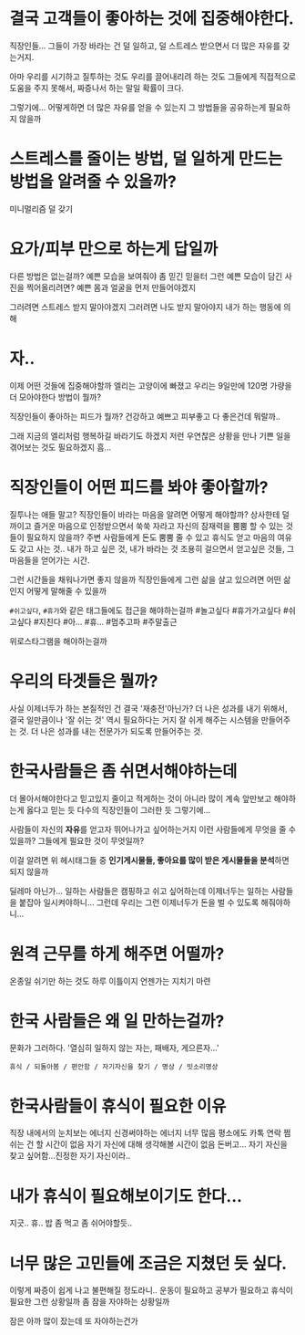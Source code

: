 

# 결국 고객들이 좋아하는 것에 집중해야한다.

직장인들...
그들이 가장 바라는 건
덜 일하고, 덜 스트레스 받으면서 더 많은 자유를 갖는거지.

아마 우리를 시기하고 질투하는 것도
우리를 끌어내리려 하는 것도
그들에게 직접적으로 도움을 주지 못해서, 짜증나서 하는 말일 확률이 크다.

그렇기에...
어떻게하면 더 많은 자유를 얻을 수 있는지 그 방법들을 공유하는게 필요하지 않을까

# 스트레스를 줄이는 방법, 덜 일하게 만드는 방법을 알려줄 수 있을까?

미니멀리즘
덜 갖기

# 요가/피부 만으로 하는게 답일까

다른 방법은 없는걸까?
예쁜 모습을 보여줘야 좀 믿긴 믿을터
그런 예쁜 모습이 담긴 사진을 찍어올리려면?
예쁜 몸과 얼굴을 먼저 만들어야겠지

그러려면
스트레스 받지 말아야겠지
그러려면 나도 받지 말아야지
내가 하는 행동에 의해


# 자..

이제 어떤 것들에 집중해야할까
엘리는 고양이에 빠졌고
우리는 9일만에 120명 가량을 더 모아야한다
방법이 뭘까?

직장인들이 좋아하는 피드가 뭘까?
건강하고 예쁘고 피부좋고 다 좋은건데
뭐랄까..

그래 지금의 엘리처럼 행복하길 바라기도 하겠지
저런 우연찮은 상황을 만나 기쁜 일을 겪어보는 것도 필요하겠지
흠...

# 직장인들이 어떤 피드를 봐야 좋아할까?

질투나는 애들 말고?
직장인들이 바라는 마음을 알려면 어떻게 해야할까?
상사한테 덜 까이고
즐거운 마음으로
인정받으면서
쑥쑥 자라고
자신의 잠재력을 뿜뿜 할 수 있는 것들이 필요하지 않을까?
주변 사람들에게 돈도 뿜뿜 줄 수 있고
휴식도 얻고
마음의 여유도 갖고 사는 것..
내가 하고 싶은 것,
내가 바라는 것
조용히 걸으면서 얻고싶은 것들,
그 마음들을 얻어가는 시간.

그런 시간들을 채워나가면 좋지 않을까
직장인들에게 그런 삶을 살고 있으려면 어떤 삶인지 어떻게 말해줄 수 있을까

`#쉬고싶다`, `#휴가`와 같은 태그들에도 접근을 해야하는걸까
#놀고싶다 #휴가가고싶다 #쉬고싶다 #지친다 #아... #휴... #멈추고파
#주말출근

위로스타그램을 해야하는걸까


# 우리의 타겟들은 뭘까?

사실 이제너두가 하는 본질적인 건 결국 '재충전'아닌가?
더 나은 성과를 내기 위해서, 결국 일만큼이나 '잘 쉬는 것' 역시 필요하다는 거지
잘 쉬게 해주는 시스템을 만들어주는 것.
더 나은 성과를 내는 전문가가 되도록 만들어주는 것.

# 한국사람들은 좀 쉬면서해야하는데

더 몰아서해야한다고 믿고있지
줄이고 적게하는 것이 아니라
많이 계속 앞만보고 해야하는게 옳다고 믿는 듯
다수의 직장인들이 그러한 듯
그렇기에...

사람들이 자신의 **자유**를 얻고자 뛰어나가고 싶어하는거지
이런 사람들에게 무엇을 줄 수 있을까?
그들에게 필요한 것이 무엇일까?

이걸 알려면 위 헤시태그들 중 **인기게시물들, 좋아요를 많이 받은 게시물들을 분석**하면 되지 않을까

딜레마 아닌가...
일하는 사람들은 캠핑하고 쉬고 싶어하는데
이제너두는 일하는 사람들을 붙잡아 일시켜야하니...
그런데 우리는 그런 이제너두가 돈을 벌 수 있도록 해줘야하니...


# 원격 근무를 하게 해주면 어떨까?

온종일 쉬기만 하는 것도 하루 이틀이지 언젠가는 지치기 마련



# 한국 사람들은 왜 일 만하는걸까?

문화가 그러하다.
'열심히 일하지 않는 자는, 패배자, 게으른자...'

`휴식 / 되돌아봄 / 편안함 / 자기자신을 찾기 / 명상 / 빗소리명상`

# 한국사람들이 휴식이 필요한 이유

직장 내에서의 눈치보는 에너지
신경써야하는 에너지
너무 많음
평소에도 카톡 연락 쩜
쉬는 건 할 시간이 없음
자기 자신에 대해 생각해볼 시간이 없음
돈버고...
자기 자신을 찾고 싶어함...진정한 자기 자신이라..


# 내가 휴식이 필요해보이기도 한다... 
지긋..
휴..
밥 좀 먹고 좀 쉬어야할듯..

# 너무 많은 고민들에 조금은 지쳤던 듯 싶다.

이렇게 짜증이 쉽게 나고 
불편해질 정도라니..
운동이 필요하고
공부가 필요하고
휴식이 필요한 그런 상황일까
좀 잠을 자야하는 상황일까

잠은 아까 많이 잤는데 또 자야하는건가

